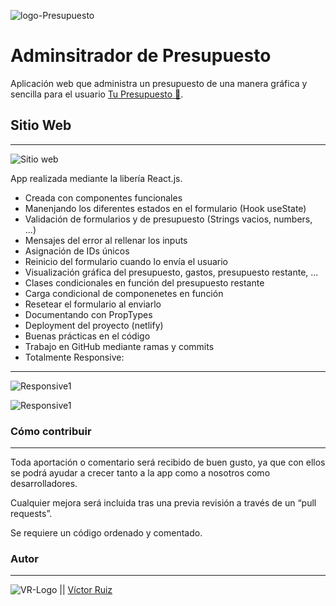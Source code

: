 ![logo-Presupuesto](https://res.cloudinary.com/dhd9jgrw3/image/upload/v1610711521/Presupuesto/logo-presupuesto_gigt2v.png)

# Adminsitrador de Presupuesto

Aplicación web que administra un presupuesto de una manera gráfica y sencilla para el usuario [Tu Presupuesto 📝](https://elegant-montalcini-a0e495.netlify.app/).

## Sitio Web
---
![Sitio web](https://res.cloudinary.com/dhd9jgrw3/image/upload/v1610630702/Presupuesto/screencapture-elegant-montalcini-a0e495-netlify-app-2021-01-14-13_43_43_dnp7uf.png)

App realizada mediante la libería React.js.

- Creada con componentes funcionales
- Manenjando los diferentes estados en el formulario (Hook useState)
- Validación de formularios y de presupuesto (Strings vacios, numbers, ...)
- Mensajes del error al rellenar los inputs
- Asignación de IDs únicos
- Reinicio del formulario cuando lo envía el usuario
- Visualización gráfica del presupuesto, gastos, presupuesto restante, ...
- Clases condicionales en función del presupuesto restante
- Carga condicional de componenetes en función
- Resetear el formulario al enviarlo
- Documentando con PropTypes
- Deployment del proyecto (netlify)
- Buenas prácticas en el código
- Trabajo en GitHub mediante ramas y commits
- Totalmente Responsive:
---
![Responsive1](https://res.cloudinary.com/dhd9jgrw3/image/upload/v1610711521/Presupuesto/iphone_4_brinwi.png)


![Responsive1](https://res.cloudinary.com/dhd9jgrw3/image/upload/v1610711521/Presupuesto/iphone_2_1_d2l8e3.png)


### Cómo contribuir
---
Toda aportación o comentario será recibido de buen gusto, ya que con ellos se podrá ayudar a crecer tanto a la app como a nosotros como desarrolladores.

Cualquier mejora será incluida tras una previa revisión a través de un “pull requests”.

Se requiere un código ordenado y comentado.


### Autor
---

![VR-Logo](https://res.cloudinary.com/dhd9jgrw3/image/upload/v1610528741/Logos%20VR/logo-vr_cmhmpa.jpg) || [Víctor Ruiz](https://www.linkedin.com/in/victormmorales/)
